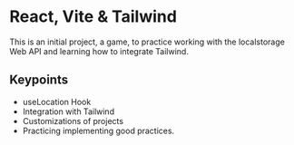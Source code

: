 # React, Vite & Tailwind
 
This is an initial project, a game, to practice working with the localstorage Web API and learning how to integrate Tailwind. 

## Keypoints
- useLocation Hook
- Integration with Tailwind
- Customizations of projects
- Practicing implementing good practices.

